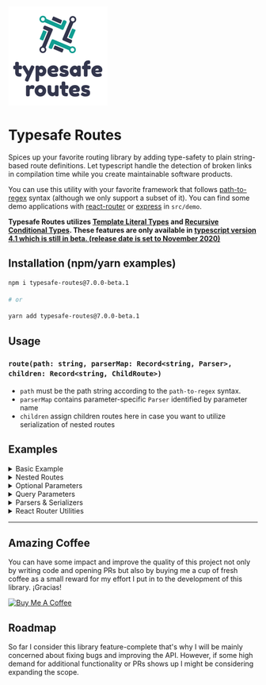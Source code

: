 <img title="logo" src="logo.png" />

# Typesafe Routes

Spices up your favorite routing library by adding type-safety to plain string-based route definitions. Let typescript handle the detection of broken links in compilation time while you create maintainable software products.

You can use this utility with your favorite framework that follows [path-to-regex](https://github.com/pillarjs/path-to-regexp) syntax (although we only support a subset of it). You can find some demo applications with [react-router](https://reacttraining.com/react-router/) or [express](https://expressjs.com/) in `src/demo`.

**Typesafe Routes utilizes [Template Literal Types](https://devblogs.microsoft.com/typescript/announcing-typescript-4-1-beta/#template-literal-types) and [Recursive Conditional Types](https://devblogs.microsoft.com/typescript/announcing-typescript-4-1-beta/#recursive-conditional-types). These features are only available in [typescript version 4.1 which is still in beta. (release date is set to November 2020)](https://github.com/microsoft/TypeScript/issues/40124)**

## Installation (npm/yarn examples)

``` sh
npm i typesafe-routes@7.0.0-beta.1

# or

yarn add typesafe-routes@7.0.0-beta.1
```

## Usage

### `route(path: string, parserMap: Record<string, Parser>, children: Record<string, ChildRoute>)`

* `path` must be the path string according to the `path-to-regex` syntax.
* `parserMap` contains parameter-specific `Parser` identified by parameter name
* `children` assign children routes here in case you want to utilize serialization of nested routes

## Examples

<details>
  <summary>Basic Example</summary>

  ``` ts
  import { route, stringParser } from "typesafe-routes";

  const accountRoute = route("/account/:accountId", {
    accountId: stringParser, // param type + parsing/serialization
  }, {});

  // serialisation:
  accountRoute({ accountId: "5c9f1e79e96c" }).$
  // => "/account/5c9f1e79e96c"

  // parsing:
  accountRoute.parseParams({ accountId: "123"}).$
  // => { accountId: "123" }
  ```

  While `stringParser` is probably the most common parser/serializer there are also `intParser`, `floatParser`, `dateParser`, and `booleanParser` shipped with the module. But you are not limited to these. If you wish to implement your custom parserserializer just imlement the interface `Parser<T>`. You can find more details on that topic further down the page.
</details>

<details>
  <summary>Nested Routes</summary>
  
  ``` ts
  import { route } from "typesafe-routes";

  const detailsRoute = route("/details", {}, {})
  const settingsRoute = route("/settings", {}, { detailsRoute });
  const accountRoute = route("/account", {}, { settingsRoute });

  accountRoute({}).settingsRoute({}).detailsRoute({}).$
  // => "/account/settings/details"
  ```
</details>

<details>
  <summary>Optional Parameters</summary>

  Parameters can be suffixed with a question mark (?) to make the parameter optional.

  ``` ts
  import { route, intParser } from "typesafe-routes";

  const userRoute = route("/user/:userId/:groupId?", {
    userId: intParser,
    groupId: intParser
  }, {});

  userRoute({ userId: 342 }).$ // groupId is optional
  // => "/user/342"
  userRoute({ userId: 5453, groupId: 5464 }).$
  // => "/user/5453/5464"
  userRoute({ groupId: 464 }).$
  // => error because userId is missing

  // parsing:
  userRoute.parseParams({ userId: "65", groupId: "212" });
  // returns { userId: 6, groupId: 12 }
  ```

</details>

<details>
  <summary>Query Parameters</summary>

  Parameters can be prefixed with `&` to make the parameter a query parameter.

  ``` ts
  import { route, intParser } from "typesafe-routes";

  const usersRoute = route("/users&:start&:limit", {
    start: intParser,
    limit: intParser,
  }, {});

  usersRoute({ start: 10, limit: 20 }).$
  // returns "/users?start=10&limit=20"
  ```

  When serialising nested routes query params are always being appended to the end of the locator string:

  ``` ts
  import { route, intParser } from "typesafe-routes";

  const settingsRoute = route("/settings&:expertMode", {
    expertMode: booleanParser,
  }, {});

  const usersRoute = route("/users&:start&:limit", {
    start: intParser,
    limit: intParser,
  }, {
    settingsRoute
  });

  usersRoute({ start: 10, limit: 20 }).settingsRoute({ expertMode: true })$
  // returns "/users/settings?expertMode=true&start=10&limit=20"

  userRoute.parseParams({ start: "10", limit: "20", expertMode: "false" });
  // returns { start: 10, limit: 20, expertMode: false }
  ```

</details>

<details>
  <summary>Parsers &amp; Serializers</summary>

  If you need to parse/serialize other datatypes than primitive types or dates or the build-in parsers don't meet your requirements for some reason you can create your own parsers with a few lines of code. The `Parser<T>` interface that helps yo to achieve that is defined as followed:

  ``` ts
  interface Parser<T> {
    parse: (s: string) => T;
    serialize: (x: T) => string;
  }
  ```

  The next example shows the implementation and usage of a typesafe `Vector2D` parser/serializer.

  ``` ts
  import { Parser, route } from "typesafe-routes";

  interface Vector2D {
    x: number;
    y: number;
  };

  const vectorParser: Parser<Vector2D> = {
    serialize: (v) => btoa(JSON.stringify(v)),
    parse: (s) => JSON.parse(atob(s)),
  };

  const mapRoute = route("/map&:pos", { pos: vectorParser }, {});

  mapRoute({ pos: { x: 1, y: 0 }}).$;
  // returns "/map?pos=eyJ4IjoxLCJ5IjowfQ%3D%3D"

  vectorParser.parseParams({pos: "eyJ4IjoxLCJ5IjowfQ=="})
  // returns { pos: { x: 1, y: 0 }}
  ```

</details>

<details>
  <summary>React Router Utilities</summary>
  
  While library is not limited to react (e.g. express demo code in `src/demo` proves this statement) I've decided to add a few juicy react-router-specific utilities to this library.

  #### `useRouteParams(route: RouteNode)`

  Internally `useRouteParams` depends on `useParams` that will be imported from the optional dependency `react-router-dom`. However unlike `useParams` the `useRouteParams` function is able to parse query strings by utilising [`qs`](github.com/ljharb/qs).

  ``` ts
  import { route } from "typesafe-routes";
  import { useRouteParams } from "typesafe-routes/react-router";

  const topicRoute = route("/:topicId&:limit?", {
    topicId: stringParser,
    limit: floatParser,
  }, {});

  const Component = () => {
    const { topicId, limit } = useRouteParams(topicRoute);

    return <>{...}</>;
  }
  ```

  #### `<Link>` and `<NavLink>`

  Same as the original `<Link>` and `<NavLink>` from `react-router-dom` but require the `to` property to be a route:

  ``` ts
  import { route } from "typesafe-routes";
  import { Link, NavLink } from "typesafe-routes/react-router";

  const topicRoute = route("/topic", {}, {});

  <Link to={topicRoute({})}>Topic</Link>
  <NavLink to={topicRoute({})}>Topic</NavLink>

  <Link to="/topic">Topic</Link> // error "to" prop can't be string 
  <NavLink to="/topic">Topic</NavLink> // error "to" prop can't be string 
  ```

  #### `template`

  `typesafe-routes` implements a subset of template syntax of `react-router` and thus is compatible with it. But since specifying additional query params would break the compatibility (`react-router` doesn't understand the `&` prefix) the `.template` property doesn't contain any of such parameters and can be used to define router in your `react-router` app:

  ``` ts
  import { route } from "typesafe-routes";

  const topicRoute = route("/:topicId&:limit?", {
    topicId: stringParser,
    limit: floatParser,
  }, {});

  <Route path={topicRoute.template}> // template only contains the "/:topicId" path
    <Topic />
  </Route>
  ```

</details>

---

## Amazing Coffee

You can have some impact and improve the quality of this project not only by writing code and opening PRs but also by buying me a cup of fresh coffee as a small reward for my effort I put in to the development of this library. ¡Gracias!

<a href="https://www.buymeacoffee.com/kruschid" target="_blank"><img width="200px" src="https://cdn.buymeacoffee.com/buttons/v2/default-orange.png" alt="Buy Me A Coffee" ></a>

## Roadmap

So far I consider this library feature-complete that's why I will be mainly concerned about fixing bugs and improving the API. However, if some high demand for additional functionality or PRs shows up I might be considering expanding the scope.
